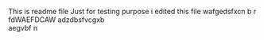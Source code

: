 This is readme file Just for testing purpose 
i edited this file
wafgedsfxcn b 
r fdWAEFDCAW
adzdbsfvcgxb  
aegvbf n
